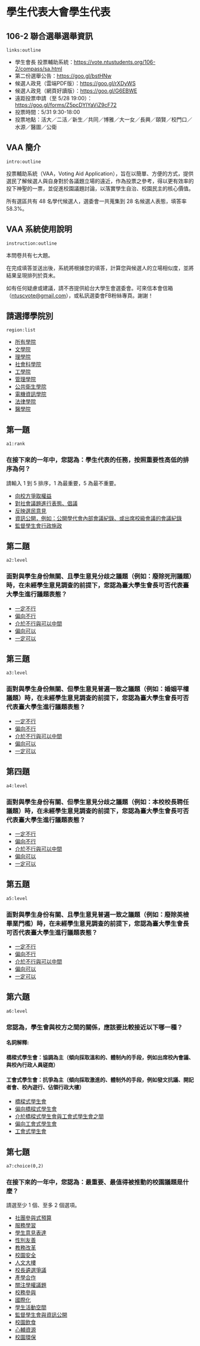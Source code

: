 # 學生代表大會學生代表

## 106-2 聯合選舉選舉資訊

`links:outline`

- 學生會長 投票輔助系統：https://vote.ntustudents.org/106-2/compass/sa.html
- 第二份選舉公告：https://goo.gl/bstHNw
- 候選人政見（雲端PDF版）：https://goo.gl/rXDyWS
- 候選人政見（網頁好讀版）：https://goo.gl/G6EBWE
- 遠距投票申請（至 5/28 19:00）：https://goo.gl/forms/Z5pcDYIYaViZ9cF72
- 投票時間：5/31 9:30-18:00
- 投票地點：活大／二活／新生／共同／博雅／大一女／長興／頤賢／校門口／水源／醫圖／公衛

## VAA 簡介

`intro:outline`

投票輔助系統（VAA，Voting Aid Application），旨在以簡單、方便的方式，提供選民了解候選人與自身對於各議題立場的遠近，作為投票之參考，得以更有效率的投下神聖的一票，並促進校園議題討論，以落實學生自治、校園民主的核心價值。

所有選區共有 48 名學代候選人，選委會一共蒐集到 28 名候選人表態，填答率 58.3%。

## VAA 系統使用說明

`instruction:outline`

本問卷共有七大題。

在完成填答並送出後，系統將根據您的填答，計算您與候選人的立場相似度，並將結果呈現排列於頁末。

如有任何疑慮或建議，請不吝提供給台大學生會選委會。可來信本會信箱（ntuscvote@gmail.com），或私訊選委會FB粉絲專頁。謝謝！


## 請選擇學院別

`region:list`

- [所有學院](*)
- [文學院](文學院)
- [理學院](理學院)
- [社會科學院](社會科學院)
- [工學院](工學院)
- [管理學院](管理學院)
- [公共衛生學院](公共衛生學院)
- [電機資訊學院](電機資訊學院)
- [法律學院](法律學院)
- [醫學院](醫學院)

## 第一題

`a1:rank`

### 在接下來的一年中，您認為：學生代表的任務，按照重要性高低的排序為何？

請輸入 1 到 5 排序，1 為最重要，5 為最不重要。

- [向校方爭取權益](A)
- [對社會議題進行表態、倡議](B)
- [反映選民意見](C)
- [資訊公開，例如：公開學代會內部會議紀錄、或出席校級會議的會議紀錄](D)
- [監督學生會行政施政](E)

## 第二題

`a2:level`

### 面對與學生身份無關、且學生意見分歧之議題（例如：廢除死刑議題）時，在未經學生意見調查的前提下，您認為臺大學生會長可否代表臺大學生進行議題表態？

- [一定不行](-1)
- [偏向不行](-0.667)
- [介於不行與可以中間](0)
- [偏向可以](0.667)
- [一定可以](1)

## 第三題

`a3:level`

### 面對與學生身份無關、但學生意見普遍一致之議題（例如：婚姻平權議題）時，在未經學生意見調查的前提下，您認為臺大學生會長可否代表臺大學生進行議題表態？

- [一定不行](-1)
- [偏向不行](-0.667)
- [介於不行與可以中間](0)
- [偏向可以](0.667)
- [一定可以](1)

## 第四題

`a4:level`

### 面對與學生身份有關、但學生意見分歧之議題（例如：本校校長聘任議題）時，在未經學生意見調查的前提下，您認為臺大學生會長可否代表臺大學生進行議題表態？

- [一定不行](-1)
- [偏向不行](-0.667)
- [介於不行與可以中間](0)
- [偏向可以](0.667)
- [一定可以](1)

## 第五題

`a5:level`

### 面對與學生身份有關、且學生意見普遍一致之議題（例如：廢除英檢畢業門檻）時，在未經學生意見調查的前提下，您認為臺大學生會長可否代表臺大學生進行議題表態？


- [一定不行](-1)
- [偏向不行](-0.667)
- [介於不行與可以中間](0)
- [偏向可以](0.667)
- [一定可以](1)

## 第六題

`a6:level`

### 您認為，學生會與校方之間的關係，應該要比較接近以下哪一種？

#### 名詞解釋:
#### 橋樑式學生會：協調為主（傾向採取溫和的、體制內的手段，例如出席校內會議、與校內行政人員磋商）
#### 工會式學生會：抗爭為主（傾向採取激進的、體制外的手段，例如發文抗議、開記者會、校內遊行、佔領行政大樓）

- [橋樑式學生會](-1)
- [偏向橋樑式學生會](-0.667)
- [介於橋樑式學生會與工會式學生會之間](0)
- [偏向工會式學生會](0.667)
- [工會式學生會](1)

## 第七題

`a7:choice(0,2)`

### 在接下來的一年中，您認為：最重要、最值得被推動的校園議題是什麼？

請選至少 1 個、至多 2 個選項。

- [社團參與式預算](A)
- [服務學習](B)
- [學生意見表達](C)
- [性別友善](D)
- [教務改革](E)
- [校園安全](F)
- [人文大樓](G)
- [校長遴選爭議](H)
- [產學合作](I)
- [關注學權議題](J)
- [校務參與](K)
- [國際化](L)
- [學生活動空間](M)
- [監督學生會與資訊公開](N)
- [校園飲食](O)
- [心輔資源](P)
- [校園環保](Q)
